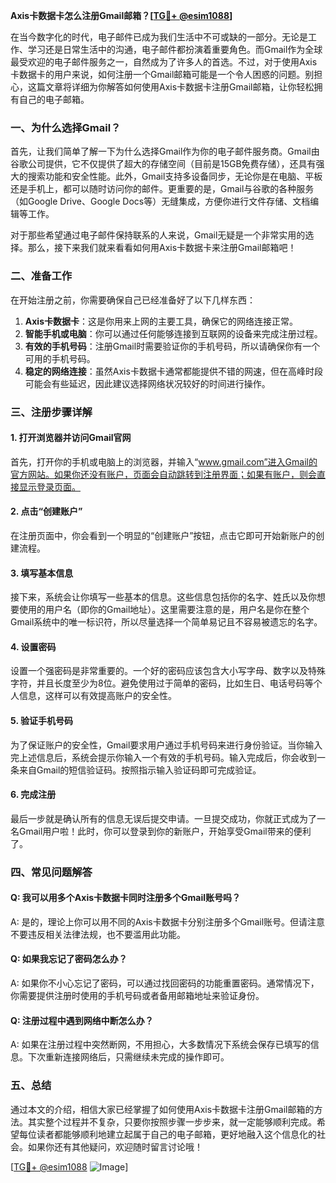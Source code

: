 **Axis卡数据卡怎么注册Gmail邮箱？[[TG💪+ @esim1088](https://t.me/s/esim1088)]**

在当今数字化的时代，电子邮件已成为我们生活中不可或缺的一部分。无论是工作、学习还是日常生活中的沟通，电子邮件都扮演着重要角色。而Gmail作为全球最受欢迎的电子邮件服务之一，自然成为了许多人的首选。不过，对于使用Axis卡数据卡的用户来说，如何注册一个Gmail邮箱可能是一个令人困惑的问题。别担心，这篇文章将详细为你解答如何使用Axis卡数据卡注册Gmail邮箱，让你轻松拥有自己的电子邮箱。

### 一、为什么选择Gmail？

首先，让我们简单了解一下为什么选择Gmail作为你的电子邮件服务商。Gmail由谷歌公司提供，它不仅提供了超大的存储空间（目前是15GB免费存储），还具有强大的搜索功能和安全性能。此外，Gmail支持多设备同步，无论你是在电脑、平板还是手机上，都可以随时访问你的邮件。更重要的是，Gmail与谷歌的各种服务（如Google Drive、Google Docs等）无缝集成，方便你进行文件存储、文档编辑等工作。

对于那些希望通过电子邮件保持联系的人来说，Gmail无疑是一个非常实用的选择。那么，接下来我们就来看看如何用Axis卡数据卡来注册Gmail邮箱吧！

### 二、准备工作

在开始注册之前，你需要确保自己已经准备好了以下几样东西：

1. **Axis卡数据卡**：这是你用来上网的主要工具，确保它的网络连接正常。
2. **智能手机或电脑**：你可以通过任何能够连接到互联网的设备来完成注册过程。
3. **有效的手机号码**：注册Gmail时需要验证你的手机号码，所以请确保你有一个可用的手机号码。
4. **稳定的网络连接**：虽然Axis卡数据卡通常都能提供不错的网速，但在高峰时段可能会有些延迟，因此建议选择网络状况较好的时间进行操作。

### 三、注册步骤详解

#### 1. 打开浏览器并访问Gmail官网

首先，打开你的手机或电脑上的浏览器，并输入“www.gmail.com”进入Gmail的官方网站。如果你还没有账户，页面会自动跳转到注册界面；如果有账户，则会直接显示登录页面。

#### 2. 点击“创建账户”

在注册页面中，你会看到一个明显的“创建账户”按钮，点击它即可开始新账户的创建流程。

#### 3. 填写基本信息

接下来，系统会让你填写一些基本的信息。这些信息包括你的名字、姓氏以及你想要使用的用户名（即你的Gmail地址）。这里需要注意的是，用户名是你在整个Gmail系统中的唯一标识符，所以尽量选择一个简单易记且不容易被遗忘的名字。

#### 4. 设置密码

设置一个强密码是非常重要的。一个好的密码应该包含大小写字母、数字以及特殊字符，并且长度至少为8位。避免使用过于简单的密码，比如生日、电话号码等个人信息，这样可以有效提高账户的安全性。

#### 5. 验证手机号码

为了保证账户的安全性，Gmail要求用户通过手机号码来进行身份验证。当你输入完上述信息后，系统会提示你输入一个有效的手机号码。输入完成后，你会收到一条来自Gmail的短信验证码。按照指示输入验证码即可完成验证。

#### 6. 完成注册

最后一步就是确认所有的信息无误后提交申请。一旦提交成功，你就正式成为了一名Gmail用户啦！此时，你可以登录到你的新账户，开始享受Gmail带来的便利了。

### 四、常见问题解答

#### Q: 我可以用多个Axis卡数据卡同时注册多个Gmail账号吗？
A: 是的，理论上你可以用不同的Axis卡数据卡分别注册多个Gmail账号。但请注意不要违反相关法律法规，也不要滥用此功能。

#### Q: 如果我忘记了密码怎么办？
A: 如果你不小心忘记了密码，可以通过找回密码的功能重置密码。通常情况下，你需要提供注册时使用的手机号码或者备用邮箱地址来验证身份。

#### Q: 注册过程中遇到网络中断怎么办？
A: 如果在注册过程中突然断网，不用担心，大多数情况下系统会保存已填写的信息。下次重新连接网络后，只需继续未完成的操作即可。

### 五、总结

通过本文的介绍，相信大家已经掌握了如何使用Axis卡数据卡注册Gmail邮箱的方法。其实整个过程并不复杂，只要你按照步骤一步步来，就一定能够顺利完成。希望每位读者都能够顺利地建立起属于自己的电子邮箱，更好地融入这个信息化的社会。如果你还有其他疑问，欢迎随时留言讨论哦！

[[TG💪+ @esim1088](https://t.me/s/esim1088) ![Image](https://i.postimg.cc/4NQfJmqS/Snipaste-2025-05-13-00-14-12.png)]